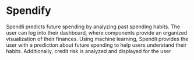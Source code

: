 # Spendify

Spendli predicts future spending by analyzing past spending habits. The user can log into their dashboard, where components provide an organized visualization of their finances. Using machine learning, Spendli provides the user with a prediction about future spending to help users understand their habits. Additionally, credit risk is analyzed and displayed for the user

